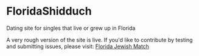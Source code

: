 # FloridaShidduch
Dating site for singles that live or grew up in Florida

A very rough version of the site is live. If you'd like to contribute by testing and submitting issues, please visit: [Florida Jewish Match](https://jewishmatch.azurewebsites.net/)
